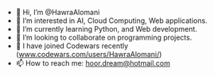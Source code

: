 - 👋 Hi, I’m @HawraAlomani
- 👀 I’m interested in AI, Cloud Computing, Web applications.
- 🌱 I’m currently learning Python, and Web development.
- 💞️ I’m looking to collaborate on programming projects.
- 🤖 I have joined Codewars recently (www.codewars.com/users/HawraAlomani/)
- 📫 How to reach me: hoor.dream@hotmail.com

<!---
HawraAlomani/HawraAlomani is a ✨ special ✨ repository because its `README.md` (this file) appears on your GitHub profile.
You can click the Preview link to take a look at your changes.
--->
